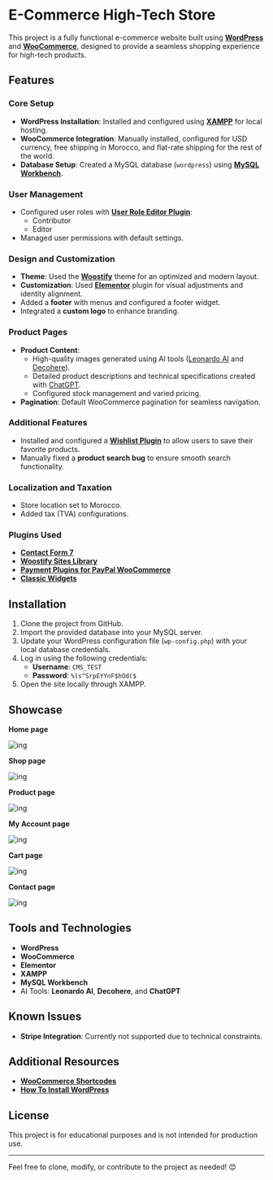 # E-Commerce High-Tech Store  

This project is a fully functional e-commerce website built using [**WordPress**](https://wordpress.org/download/) and [**WooCommerce**](https://woocommerce.com/download/), designed to provide a seamless shopping experience for high-tech products.  

## Features  

### Core Setup  
- **WordPress Installation**: Installed and configured using [**XAMPP**](https://www.apachefriends.org/download.html) for local hosting.  
- **WooCommerce Integration**: Manually installed, configured for USD currency, free shipping in Morocco, and flat-rate shipping for the rest of the world.  
- **Database Setup**: Created a MySQL database (`wordpress`) using [**MySQL Workbench**](https://dev.mysql.com/downloads/workbench/).  

### User Management  
- Configured user roles with [**User Role Editor Plugin**](https://wordpress.org/plugins/user-role-editor/):  
  - Contributor  
  - Editor  
- Managed user permissions with default settings.  

### Design and Customization  
- **Theme**: Used the [**Woostify**](https://woostify.com/) theme for an optimized and modern layout.  
- **Customization**: Used [**Elementor**](https://wordpress.org/plugins/elementor/) plugin for visual adjustments and identity alignment.  
- Added a **footer** with menus and configured a footer widget.  
- Integrated a **custom logo** to enhance branding.  

### Product Pages  
- **Product Content**:  
  - High-quality images generated using AI tools ([Leonardo AI](https://app.leonardo.ai) and [Decohere](https://www.decohere.ai)).  
  - Detailed product descriptions and technical specifications created with [ChatGPT](https://chatgpt.com).  
  - Configured stock management and varied pricing.  
- **Pagination**: Default WooCommerce pagination for seamless navigation.  

### Additional Features  
- Installed and configured a [**Wishlist Plugin**](https://wordpress.org/plugins/ti-woocommerce-wishlist/) to allow users to save their favorite products.  
- Manually fixed a **product search bug** to ensure smooth search functionality.  

### Localization and Taxation  
- Store location set to Morocco.  
- Added tax (TVA) configurations.  

### Plugins Used  
- [**Contact Form 7**](https://wordpress.org/plugins/contact-form-7/)  
- [**Woostify Sites Library**](https://fr.wordpress.org/plugins/woostify-sites-library/)  
- [**Payment Plugins for PayPal WooCommerce**](https://wordpress.org/plugins/pymntpl-paypal-woocommerce/)  
- [**Classic Widgets**](https://wordpress.org/plugins/classic-widgets/)  

## Installation  

1. Clone the project from GitHub.  
2. Import the provided database into your MySQL server.  
3. Update your WordPress configuration file (`wp-config.php`) with your local database credentials.  
4. Log in using the following credentials:  
   - **Username**: `CMS_TEST`  
   - **Password**: `%(s^SrpEYYnF$hOd($`  
5. Open the site locally through XAMPP.  

## Showcase  

**Home page**

![ing](/public/1.png)

**Shop page**

![ing](/public/2.png)

**Product page**

![ing](/public/3.png)

**My Account page**

![ing](/public/4.png)

**Cart page**

![ing](/public/5.png)

**Contact page**

![ing](/public/6.png)

## Tools and Technologies  

- **WordPress**  
- **WooCommerce**  
- **Elementor**  
- **XAMPP**  
- **MySQL Workbench**  
- AI Tools: **Leonardo AI**, **Decohere**, and **ChatGPT**  

## Known Issues  
- **Stripe Integration**: Currently not supported due to technical constraints.  

## Additional Resources  
- [**WooCommerce Shortcodes**](https://woocommerce.com/document/woocommerce-shortcodes/)  
- [**How To Install WordPress**](https://www.youtube.com/watch?v=usoJ6ckzUz8&t=249s)

## License  
This project is for educational purposes and is not intended for production use.  

---  

Feel free to clone, modify, or contribute to the project as needed! 😊  
